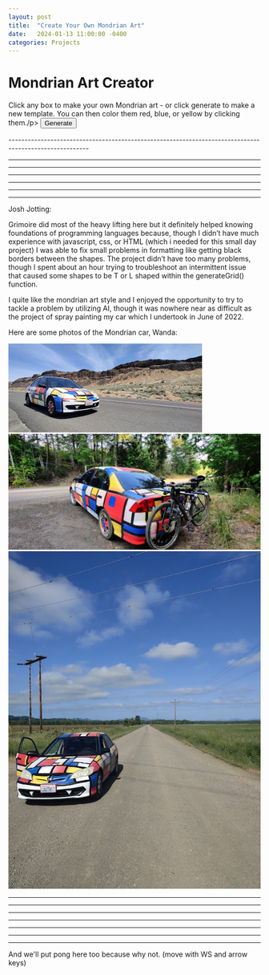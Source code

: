 ```yaml
---
layout: post
title:  "Create Your Own Mondrian Art"
date:   2024-01-13 11:00:00 -0400
categories: Projects
---
```



<!-- Mondrian art HTML ge -->
<link rel="stylesheet" href="/assets/css/Mondrian/Mondrian.css">
<script src="/assets/js/Mondrian/Mondrian.js"></script>
<link rel="stylesheet" href="/assets/css/Mondrian/Pong.css">
<script src="/assets/js/Mondrian/Pong.js"></script>
<h1>Mondrian Art Creator</h1>
<p id="instructions">Click any box to make your own Mondrian art - or click generate to make a new template. You can then color them red, blue, or yellow by clicking them./p>
<button id="generate-button">Generate</button>
<div id="art-container"></div>
<!-- Grid cells will be generated here by JavaScript -->
-------------------------------------------------------------------------------------------------------




--------------------------------------------------
--------------------------------------------------
--------------------------------------------------

--------------------------------------------------
--------------------------------------------------
--------------------------------------------------

Josh Jotting:

Grimoire did most of the heavy lifting here but it definitely helped knowing foundations of programming languages because, though I didn’t have much experience with javascript, css, or HTML (which i needed for this small day project) I was able to fix small problems in formatting like getting black borders between the shapes. The project didn’t have too many problems, though I spent about an hour trying to troubleshoot an intermittent issue that caused some shapes to be T or L shaped within the generateGrid() function.

I quite like the mondrian art style and I enjoyed the opportunity to try to tackle a problem by utilizing AI, though it was nowhere near as difficult as the project of spray painting my car which I undertook in June of 2022. 

Here are some photos of the Mondrian car, Wanda:


![Wanda](/assets/Wanda/DesertWanda.jpg)
![Wanda](/assets/Wanda/WandaHauler.jpg)
![Wanda](/assets/Wanda/WillametteWanda.jpg)


-------------------------------------------------------------------------------------------------------




--------------------------------------------------
--------------------------------------------------
--------------------------------------------------

--------------------------------------------------
--------------------------------------------------
--------------------------------------------------

And we'll put pong here too because why not. (move with WS and arrow keys)

<canvas id="pongCanvas" width="800" height="400" tabindex="0"></canvas>
